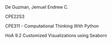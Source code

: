 De Guzman, Jemuel Endrew C.

CPE22S3

CPE311 - Computational Thinking With Python

HoA 9.2 Customized Visualizations using Seaborn
